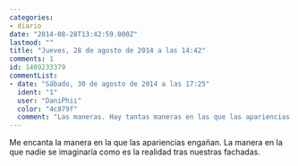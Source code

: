 ```yaml
---
categories:
- diario
date: "2014-08-28T13:42:59.000Z"
lastmod: ""
title: "Jueves, 28 de agosto de 2014 a las 14:42"
comments: 1
id: 1409233379
commentList:
- date: "Sábado, 30 de agosto de 2014 a las 17:25"
  ident: "1"
  user: "DaniPhii"
  color: "4c879f"
  comment: "Las maneras. Hay tantas maneras en las que las apariencias engañan como apariencias y realidades juntas."
---
```


Me encanta la manera en la que las apariencias engañan. La manera en la que nadie se imaginaría como es la realidad tras nuestras fachadas.